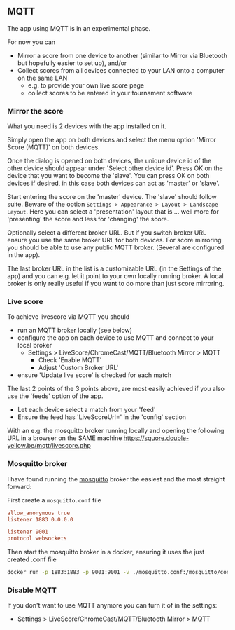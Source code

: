 ## MQTT

The app using MQTT is in an experimental phase.

For now you can
- Mirror a score from one device to another (similar to Mirror via Bluetooth but hopefully easier to set up), and/or
- Collect scores from all devices connected to your LAN onto a computer on the same LAN
  - e.g. to provide your own live score page
  - collect scores to be entered in your tournament software

### Mirror the score

What you need is 2 devices with the app installed on it.

Simply open the app on both devices and select the menu option 'Mirror Score (MQTT)' on both devices.

Once the dialog is opened on both devices, the unique device id of the other device should appear under 'Select other device id'.
Press OK on the device that you want to become the 'slave'.
You can press OK on both devices if desired, in this case both devices can act as 'master' or 'slave'.

Start entering the score on the 'master' device. The 'slave' should follow suite.
Beware of the option `Settings > Appearance > Layout > Landscape Layout`. Here you can select a 'presentation' layout that is ... well more for 'presenting' the score and less for 'changing' the score.

Optionally select a different broker URL.
But if you switch broker URL ensure you use the same broker URL for both devices.
For score mirroring you should be able to use any public MQTT broker. (Several are configured in the app).

The last broker URL in the list is a customizable URL (in the Settings of the app) and you can e.g. let it point to your own locally running broker.
A local broker is only really useful if you want to do more than just score mirroring.

### Live score

To achieve livescore via MQTT you should

- run an MQTT broker locally (see below)
- configure the app on each device to use MQTT and connect to your local broker
  - Settings > LiveScore/ChromeCast/MQTT/Bluetooth Mirror > MQTT
    - Check 'Enable MQTT'
    - Adjust 'Custom Broker URL'
- ensure 'Update live score' is checked for each match

The last 2 points of the 3 points above, are most easily achieved if you also use the 'feeds' option of the app.
- Let each device select a match from your 'feed'
- Ensure the feed has 'LiveScoreUrl=<Your broker URL>' in the 'config' section

With an e.g. the mosquitto broker running locally and opening the following URL in a browser on the SAME machine
<https://squore.double-yellow.be/mqtt/livescore.php>


### Mosquitto broker

I have found running the [mosquitto](https://mosquitto.org/) broker the easiest and the most straight forward:

First create a `mosquitto.conf` file
```conf
allow_anonymous true
listener 1883 0.0.0.0

listener 9001
protocol websockets
```

Then start the mosquitto broker in a docker, ensuring it uses the just created .conf file
```bash
docker run -p 1883:1883 -p 9001:9001 -v ./mosquitto.conf:/mosquitto/config/mosquitto.conf eclipse-mosquitto
```


### Disable MQTT

If you don't want to use MQTT anymore you can turn it of in the settings:
- Settings > LiveScore/ChromeCast/MQTT/Bluetooth Mirror > MQTT
